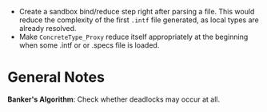 - Create a sandbox bind/reduce step right after parsing a file. This would reduce the complexity of the first `.intf` file generated, as local types are already resolved.
- Make `ConcreteType_Proxy` reduce itself appropriately at the beginning when some .intf or or .specs file is loaded.


General Notes
=============

**Banker's Algorithm**: Check whether deadlocks may occur at all.